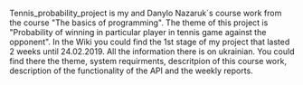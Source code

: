 Tennis_probability_project is my and Danylo Nazaruk`s course work from the course "The basics of programming". 
The theme of this project is "Probability of winning in particular player in tennis game against the opponent".
In the Wiki you could find the 1st stage of my project that lasted 2 weeks until 24.02.2019. All the information there is on ukrainian.
You could find there the theme, system requirments, descritpion of this course work, description of the functionality of the API and the weekly reports.

